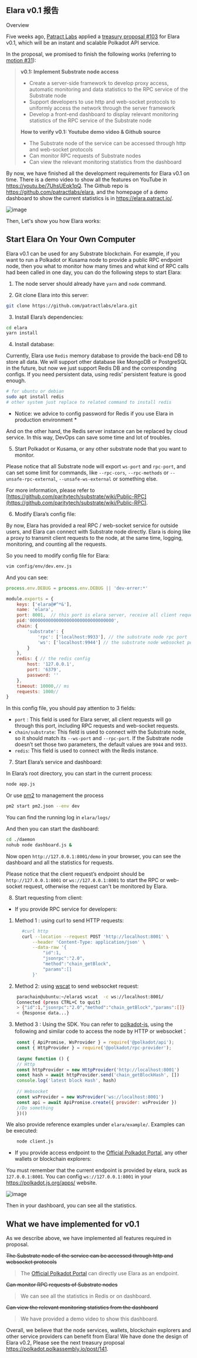 ## Elara v0.1 报告
Overview

Five weeks ago, [Patract Labs](https://github.com/patractlabs) applied a [treasury proposal #103](https://polkadot.polkassembly.io/post/103) for Elara v0.1, which will be an instant and scalable Polkadot API service. 

In the proposal, we promised to finish the following works (referring to [motion #31](https://polkadot.polkassembly.io/motion/31)):

> **v0.1: Implement Substrate node access**
> * Create a server-side framework to develop proxy access, automatic monitoring and data statistics to the RPC service of the Substrate node
> * Support developers to use http and web-socket protocols to uniformly access the network through the server framework
> * Develop a front-end dashboard to display relevant monitoring statistics of the RPC service of the Substrate node
> 
> **How to verify v0.1: Youtube demo video & Github source**
> * The Substrate node of the service can be accessed through http and web-socket protocols
> * Can monitor RPC requests of Substrate nodes
> * Can view the relevant monitoring statistics from the dashboard

By now, we have finished all the development requirements for Elara v0.1 on time. There is a demo video to show all the features on YouTube in https://youtu.be/7UhsUEqk1pQ. The Github repo is https://github.com/patractlabs/elara, and the homepage of a demo dashboard to show the current statistics is in https://elara.patract.io/. 

![image](https://user-images.githubusercontent.com/5023721/97083914-fc841080-1645-11eb-9478-306fc9b1dcc4.png)

Then, Let's show you how Elara works:

## Start Elara On Your Own Computer
Elara v0.1 can be used for any Substrate blockchain. For example, if you want to run a Polkadot or Kusama node to provide a public RPC endpoint node, then you what to monitor how many times and what kind of RPC calls had been called in one day, you can do the following steps to start Elara:

1. The node server should already have `yarn` and `node` command.

2. Git clone Elara into this server:
```bash
git clone https://github.com/patractlabs/elara.git
```

3. Install Elara’s dependencies:
```bash
cd elara
yarn install
```

4. Install database:

Currently, Elara use `Redis` memory database to provide the back-end DB to store all data. We will support other database like MongoDB or PostgreSQL in the future, but now we just support Redis DB and the corresponding configs. If you need persistent data,  using redis’ persistent feature is good enough.

```bash
# for ubuntu or debian
sudo apt install redis
# other system just replace to related command to install redis
```

* Notice: we advice to config password for Redis if you use Elara in production environment *

And on the other hand, the Redis server instance can be replaced by cloud service. In this way, DevOps can save some time and lot of troubles.

5. Start Polkadot or Kusama, or any other substrate node that you want to monitor.

Please notice that all Substrate node will export `ws-port` and `rpc-port`, and can set some limit for commands, like `--rpc-cors`, `--rpc-methods` or `--unsafe-rpc-external`, `--unsafe-ws-external` or something else.

For more information, please refer to [https://github.com/paritytech/substrate/wiki/Public-RPC](https://github.com/paritytech/substrate/wiki/Public-RPC).

6. Modify Elara’s config file:

By now, Elara has provided a real RPC / web-socket service for outside users, and Elara can connect with Substrate node directly. Elara is doing like a proxy to transmit client requests to the node, at the same time, logging, monitoring, and counting all the requests.

So you need to modify config file for Elara:

```bash
vim config/env/dev.env.js
```

And you can see:

```javascript
process.env.DEBUG = process.env.DEBUG || 'dev-errer:*'

module.exports = {
    keys: ['elara@#^*&'],
    name: 'elara',
    port: 8001,  // this port is elara server, receive all client request(inlude rpc and websocket) and dashbord server port
    pid:'00000000000000000000000000000000',
    chain: {
        'substrate': {
            'rpc': ['localhost:9933'], // the substrate node rpc port
            'ws': ['localhost:9944'] // the substrate node websocket port
        }
    },
    redis: { // the redis config
        host: '127.0.0.1',
        port: '6379',
        password: ''
    },
    timeout: 10000,// ms
    requests: 1000//
}
```

In this config file, you should pay attention to 3 fields:

*  `port` : This field is used for Elara server, all client requests will go through this port, including RPC requests and web-socket requests.
*  `chain/substrate`: This field is used to connect with the Substrate node, so it should match its  `--ws-port` and `--rpc-port`.  If the Substrate node doesn’t set those two parameters, the default values are `9944` and `9933`.
* `redis`: This field is used to connect with the Redis instance.

7. Start Elara’s service and dashboard:

In Elara’s root directory, you can start in the current process:

```bash
node app.js
```

Or use [pm2](https://github.com/Unitech/pm2) to management the process

```bash
pm2 start pm2.json --env dev
```

You can find the running log in  `elara/logs/`

And then you can start the dashboard:

```bash
cd ./daemon
nohub node dashboard.js &
```

Now open `http://127.0.0.1:8001/demo` in your browser, you can see the dashboard and all the statistics for requests.

Please notice that the client request’s endpoint should be `http://127.0.0.1:8001` or `ws://127.0.0.1:8001` to start the RPC or web-socket request, otherwise the request can't be monitored by Elara.

8. Start requesting from client:

* If you provide RPC service for developers:

1. Method 1 : using curl to send HTTP requests:

```bash
      #curl http
      curl --location --request POST 'http://localhost:8001' \
          --header 'Content-Type: application/json' \
          --data-raw '{
              "id":1,
              "jsonrpc":"2.0",
              "method":"chain_getBlock",
              "params":[]
          }'
```

2. Method 2: using [wscat](https://github.com/websockets/wscat) to send websocket request:

```bash
    parachain@ubuntu:~/elara$ wscat  -c ws://localhost:8001/
    Connected (press CTRL+C to quit)
    > {"id":1,"jsonrpc":"2.0","method":"chain_getBlock","params":[]}
    < {Response data...}
```

3. Method 3 : Using the SDK. You can refer to [polkadot-js](https://github.com/polkadot-js), using the following and similar code to access the node by HTTP or websocket：

```javascript
    const { ApiPromise, WsProvider } = require('@polkadot/api');
    const { HttpProvider } = require('@polkadot/rpc-provider');
    
    (async function () {
    // Http
    const httpProvider = new HttpProvider('http://localhost:8001')
    const hash = await httpProvider.send('chain_getBlockHash', [])
    console.log('latest block Hash', hash)
    
    // Websocket
    const wsProvider = new WsProvider('ws://localhost:8001')
    const api = await ApiPromise.create({ provider: wsProvider })
    //Do something
    })()
```

We also provide reference examples under `elara/example/`. Examples can be executed:
    
```bash
    node client.js
```

* If you provide access endpoint to the [Official Polkadot Portal](https://polkadot.js.org/apps/), any other wallets or blockchain explorers:

You must remember that the current endpoint is provided by elara, suck as `127.0.0.1:8001`. You can config `ws://127.0.0.1:8001` in your https://polkadot.js.org/apps/ website.

![image](https://user-images.githubusercontent.com/5023721/97085134-06117680-164e-11eb-9ae4-e01ab2474d3a.png)

Then in your dashboard, you can see all the statistics.

## What we have implemented for v0.1
As we describe above, we have implemented all features required in proposal.

~~The Substrate node of the service can be accessed through http and websocket protocols~~

> The [Official Polkadot Portal](https://polkadot.js.org/apps/) can directly use Elara as an endpoint.

~~Can monitor RPC requests of Substrate nodes~~

> We can see all the statistics in Redis or on dashboard.

~~Can view the relevant monitoring statistics from the dashboard~~

> We have provided a demo video to show this dashboard.

Overall, we believe that the node services, wallets, blockchain explorers and other service providers can benefit from Elara! We have done the design of Elara v0.2, Please see the next treasury proposal https://polkadot.polkassembly.io/post/141.
